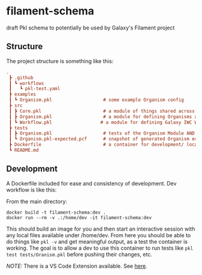 # filament-schema
draft Pkl schema to potentially be used by Galaxy's Filament project

## Structure
The project structure is something like this:

```ini
.
 ┣ .github
 ┃ ┗ workflows
 ┃   ┗ pkl-test.yaml
 ┣ examples
 ┃ ┗ Organism.pkl                   # some example Organism config
 ┣ src
 ┃ ┣ Core.pkl                       # a module of things shared across other modules
 ┃ ┣ Organism.pkl                   # a module for defining Organisms and their attributes
 ┃ ┗ Workflow.pkl                  # a module for defining Galaxy IWC Workflows and their attributes
 ┣ tests
 ┃ ┣ Organism.pkl                   # tests of the Organism Module AND its examples
 ┃ ┗ Organism.pkl-expected.pcf      # snapshot of generated Organism examples
 ┣ Dockerfile                       # a container for development/ local testing
 ┗ README.md
```

## Development
A Dockerfile included for ease and consistency of development. Dev workflow is like this:

From the main directory:

```
docker build -t filament-schema:dev .
docker run --rm -v .:/home/dev -it filament-schema:dev
```

This should build an image for you and then start an interactive session with any local files
available under /home/dev. From here you should be able to do things like `pkl -v` and get 
meaningful output, as a test the container is working. The goal is to allow a dev to use this 
container to run tests like `pkl test tests/Oranism.pkl` before pushing their changes, etc.

*NOTE:* There is a VS Code Extension available. See [here](https://pkl-lang.org/vscode/current/installation.html).
